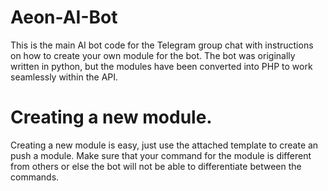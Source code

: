 # Aeon-AI-Bot
This is the main AI bot code for the Telegram group chat with instructions on how to create your own module for the bot.
The bot was originally written in python, but the modules have been converted into PHP to work seamlessly within the API.

# Creating a new module.
Creating a new module is easy, just use the attached template to create an push a module.
Make sure that your command for the module is different from others or else the bot will not be able to differentiate between the commands.


